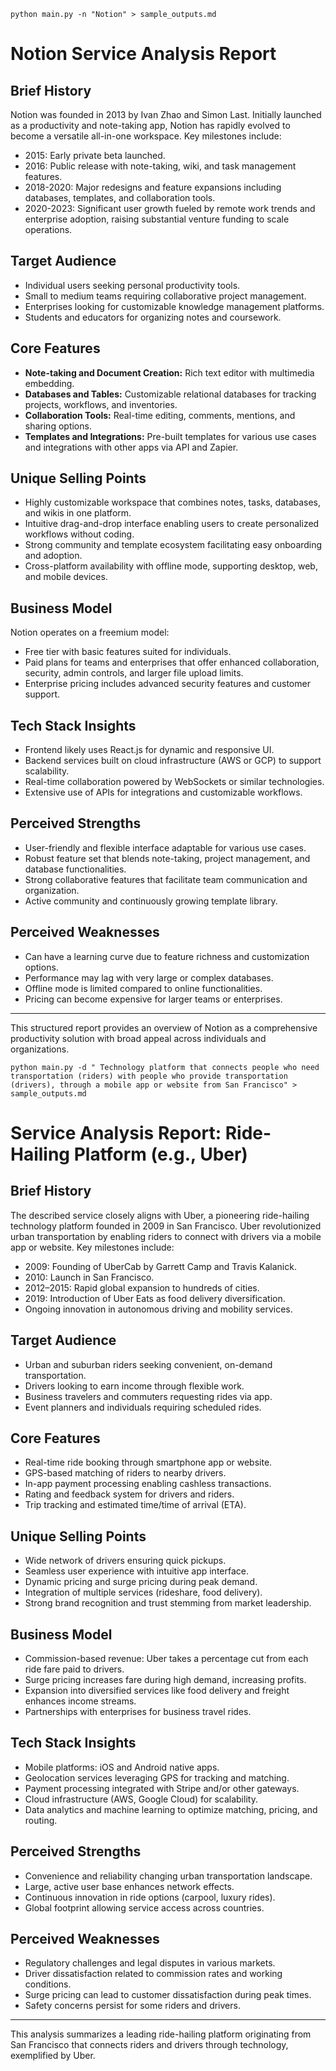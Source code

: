 ```
python main.py -n "Notion" > sample_outputs.md
```


# Notion Service Analysis Report

## Brief History
Notion was founded in 2013 by Ivan Zhao and Simon Last. Initially launched as a productivity and note-taking app, Notion has rapidly evolved to become a versatile all-in-one workspace. Key milestones include:
- 2015: Early private beta launched.
- 2016: Public release with note-taking, wiki, and task management features.
- 2018-2020: Major redesigns and feature expansions including databases, templates, and collaboration tools.
- 2020-2023: Significant user growth fueled by remote work trends and enterprise adoption, raising substantial venture funding to scale operations.

## Target Audience
- Individual users seeking personal productivity tools.
- Small to medium teams requiring collaborative project management.
- Enterprises looking for customizable knowledge management platforms.
- Students and educators for organizing notes and coursework.

## Core Features
- **Note-taking and Document Creation:** Rich text editor with multimedia embedding.
- **Databases and Tables:** Customizable relational databases for tracking projects, workflows, and inventories.
- **Collaboration Tools:** Real-time editing, comments, mentions, and sharing options.
- **Templates and Integrations:** Pre-built templates for various use cases and integrations with other apps via API and Zapier.

## Unique Selling Points
- Highly customizable workspace that combines notes, tasks, databases, and wikis in one platform.
- Intuitive drag-and-drop interface enabling users to create personalized workflows without coding.
- Strong community and template ecosystem facilitating easy onboarding and adoption.
- Cross-platform availability with offline mode, supporting desktop, web, and mobile devices.

## Business Model
Notion operates on a freemium model:
- Free tier with basic features suited for individuals.
- Paid plans for teams and enterprises that offer enhanced collaboration, security, admin controls, and larger file upload limits.
- Enterprise pricing includes advanced security features and customer support.

## Tech Stack Insights
- Frontend likely uses React.js for dynamic and responsive UI.
- Backend services built on cloud infrastructure (AWS or GCP) to support scalability.
- Real-time collaboration powered by WebSockets or similar technologies.
- Extensive use of APIs for integrations and customizable workflows.

## Perceived Strengths
- User-friendly and flexible interface adaptable for various use cases.
- Robust feature set that blends note-taking, project management, and database functionalities.
- Strong collaborative features that facilitate team communication and organization.
- Active community and continuously growing template library.

## Perceived Weaknesses
- Can have a learning curve due to feature richness and customization options.
- Performance may lag with very large or complex databases.
- Offline mode is limited compared to online functionalities.
- Pricing can become expensive for larger teams or enterprises.

---

This structured report provides an overview of Notion as a comprehensive productivity solution with broad appeal across individuals and organizations.


```
python main.py -d " Technology platform that connects people who need transportation (riders) with people who provide transportation (drivers), through a mobile app or website from San Francisco" > sample_outputs.md
```

# Service Analysis Report: Ride-Hailing Platform (e.g., Uber)

## Brief History
The described service closely aligns with Uber, a pioneering ride-hailing technology platform founded in 2009 in San Francisco. Uber revolutionized urban transportation by enabling riders to connect with drivers via a mobile app or website. Key milestones include:
- 2009: Founding of UberCab by Garrett Camp and Travis Kalanick.
- 2010: Launch in San Francisco.
- 2012–2015: Rapid global expansion to hundreds of cities.
- 2019: Introduction of Uber Eats as food delivery diversification.
- Ongoing innovation in autonomous driving and mobility services.

## Target Audience
- Urban and suburban riders seeking convenient, on-demand transportation.
- Drivers looking to earn income through flexible work.
- Business travelers and commuters requesting rides via app.
- Event planners and individuals requiring scheduled rides.

## Core Features
- Real-time ride booking through smartphone app or website.
- GPS-based matching of riders to nearby drivers.
- In-app payment processing enabling cashless transactions.
- Rating and feedback system for drivers and riders.
- Trip tracking and estimated time/time of arrival (ETA).

## Unique Selling Points
- Wide network of drivers ensuring quick pickups.
- Seamless user experience with intuitive app interface.
- Dynamic pricing and surge pricing during peak demand.
- Integration of multiple services (rideshare, food delivery).
- Strong brand recognition and trust stemming from market leadership.

## Business Model
- Commission-based revenue: Uber takes a percentage cut from each ride fare paid to drivers.
- Surge pricing increases fare during high demand, increasing profits.
- Expansion into diversified services like food delivery and freight enhances income streams.
- Partnerships with enterprises for business travel rides.

## Tech Stack Insights
- Mobile platforms: iOS and Android native apps.
- Geolocation services leveraging GPS for tracking and matching.
- Payment processing integrated with Stripe and/or other gateways.
- Cloud infrastructure (AWS, Google Cloud) for scalability.
- Data analytics and machine learning to optimize matching, pricing, and routing.

## Perceived Strengths
- Convenience and reliability changing urban transportation landscape.
- Large, active user base enhances network effects.
- Continuous innovation in ride options (carpool, luxury rides).
- Global footprint allowing service access across countries.

## Perceived Weaknesses
- Regulatory challenges and legal disputes in various markets.
- Driver dissatisfaction related to commission rates and working conditions.
- Surge pricing can lead to customer dissatisfaction during peak times.
- Safety concerns persist for some riders and drivers.

---

This analysis summarizes a leading ride-hailing platform originating from San Francisco that connects riders and drivers through technology, exemplified by Uber.
